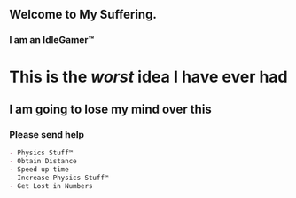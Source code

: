 ## Welcome to My Suffering.

### I am an IdleGamer™

# This is the *worst* idea I have ever had
## I am going to lose my mind over this
### Please send help

```markdown
- Physics Stuff™
- Obtain Distance
- Speed up time
- Increase Physics Stuff™
- Get Lost in Numbers

```
